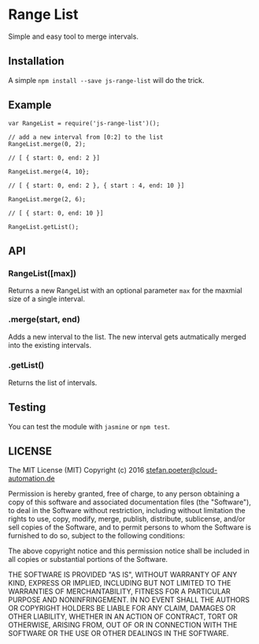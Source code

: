 # Range List

Simple and easy tool to merge intervals.

## Installation

A simple `npm install --save js-range-list` will do the trick.

## Example

    var RangeList = require('js-range-list')();

    // add a new interval from [0:2] to the list
    RangeList.merge(0, 2);

    // [ { start: 0, end: 2 }]

    RangeList.merge(4, 10};
    
    // [ { start: 0, end: 2 }, { start : 4, end: 10 }]

    RangeList.merge(2, 6);

    // [ { start: 0, end: 10 }]

    RangeList.getList();

## API

### RangeList([max])

Returns a new RangeList with an optional parameter `max` for the maxmial size of a single interval.

### .merge(start, end)

Adds a new interval to the list. The new interval gets autmatically merged into the existing intervals.

### .getList()

Returns the list of intervals.

## Testing

You can test the module with `jasmine` or `npm test`.

## LICENSE

The MIT License (MIT)
Copyright (c) 2016 stefan.poeter@cloud-automation.de

Permission is hereby granted, free of charge, to any person obtaining a copy of this software and associated documentation files (the "Software"), to deal in the Software without restriction, including without limitation the rights to use, copy, modify, merge, publish, distribute, sublicense, and/or sell copies of the Software, and to permit persons to whom the Software is furnished to do so, subject to the following conditions:

The above copyright notice and this permission notice shall be included in all copies or substantial portions of the Software.

THE SOFTWARE IS PROVIDED "AS IS", WITHOUT WARRANTY OF ANY KIND, EXPRESS OR IMPLIED, INCLUDING BUT NOT LIMITED TO THE WARRANTIES OF MERCHANTABILITY, FITNESS FOR A PARTICULAR PURPOSE AND NONINFRINGEMENT. IN NO EVENT SHALL THE AUTHORS OR COPYRIGHT HOLDERS BE LIABLE FOR ANY CLAIM, DAMAGES OR OTHER LIABILITY, WHETHER IN AN ACTION OF CONTRACT, TORT OR OTHERWISE, ARISING FROM, OUT OF OR IN CONNECTION WITH THE SOFTWARE OR THE USE OR OTHER DEALINGS IN THE SOFTWARE.

